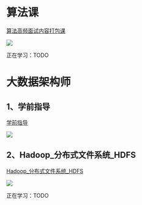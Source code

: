 # 算法课

[算法高频面试内容打包课](https://www.mashibing.com/subject/21?courseNo=1260&courseVersionId=1841)

![](https://cdn.nlark.com/yuque/0/2023/png/267064/1702285072005-6ec87761-68b2-4e73-b0c5-4149ed75d33e.png?zoom=40)

正在学习：TODO

# 大数据架构师

## 1、学前指导

[学前指导](https://www.mashibing.com/subject/15?isLogin=1&courseNo=2224&courseVersionId=3025)

![](https://cdn.nlark.com/yuque/0/2023/png/267064/1702285158861-fab10d87-5bc6-40ce-bcd1-42dda6036540.png?x-oss-process=image%2Fresize%2Cw_1875%2Climit_0&zoom=40)

## 2、Hadoop_分布式文件系统_HDFS

[Hadoop_分布式文件系统_HDFS](https://www.mashibing.com/subject/15?courseNo=52&courseVersionId=1100)

![](https://cdn.nlark.com/yuque/0/2023/png/267064/1702285186984-0e87d5fb-e6aa-47b5-ab03-8d73fe3904d2.png?x-oss-process=image%2Fresize%2Cw_1875%2Climit_0&zoom=40)

正在学习：TODO